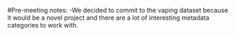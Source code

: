 #Pre-meeting notes:
  -We decided to commit to the vaping dataset because it would be a novel project and there are a lot of interesting metadata categories to work with.
